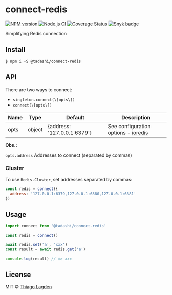 # connect-redis

[![NPM version][npm-img]][npm]
[![Node.js CI][ci-img]][ci]
[![Coverage Status][coveralls-img]][coveralls]
[![Snyk badge][snyk-img]][snyk]

[npm-img]:         https://img.shields.io/npm/v/@tadashi/connect-redis.svg
[npm]:             https://www.npmjs.com/package/@tadashi/connect-redis
[ci-img]:          https://github.com/lagden/connect-redis/workflows/Node.js%20CI/badge.svg
[ci]:              https://github.com/lagden/connect-redis/actions?query=workflow%3A%22Node.js+CI%22
[coveralls-img]:   https://coveralls.io/repos/github/lagden/connect-redis/badge.svg?branch=main
[coveralls]:       https://coveralls.io/github/lagden/connect-redis?branch=main
[snyk-img]:        https://snyk.io/test/github/lagden/connect-redis/badge.svg
[snyk]:            https://snyk.io/test/github/lagden/connect-redis


Simplifying Redis connection


## Install

```
$ npm i -S @tadashi/connect-redis
```


## API

There are two ways to connect:

- `singleton.connect(\[opts\])`
- `connect(\[opts\])`

Name    | Type     | Default                     | Description
------- | -------- | --------------------------- | ------------
opts    | object   | {address: '127.0.0.1:6379'} | See configuration options - [ioredis](https://github.com/luin/ioredis/blob/master/API.md)


**Obs.:**

`opts.address` Addresses to connect (separated by commas)


### Cluster

To use `Redis.Cluster`, set addresses separated by commas:

```js
const redis = connect({
  address: '127.0.0.1:6379,127.0.0.1:6380,127.0.0.1:6381'
})
```


## Usage

```js
import connect from '@tadashi/connect-redis'

const redis = connect()

await redis.set('a', 'xxx')
const result = await redis.get('a')

console.log(result) // => xxx
```


## License

MIT © [Thiago Lagden](https://github.com/lagden)
